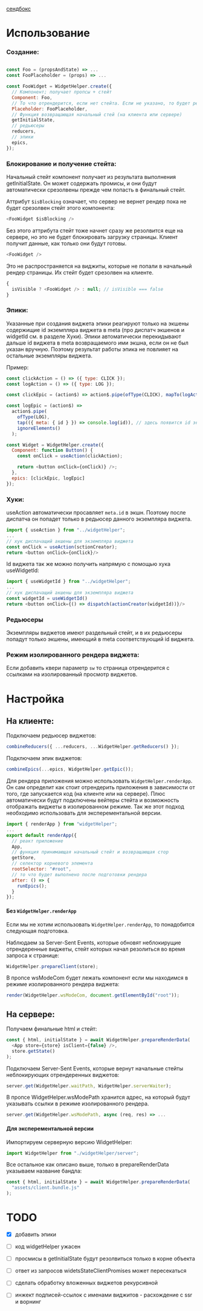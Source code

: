 [сендбокс](https://codesandbox.io/s/ssr-widgets-proto-0rlx2)

# Использование

### Создание:

```js

const Foo = (propsAndState) => ...
const FooPlaceholder = (props) => ...

const FooWidget = WidgetHelper.create({
  // Компонент; получает пропсы + стейт
  Component: Foo,
  // То что отрендерится, если нет стейта. Если не указано, то будет рендериться Component только с пропсами
  Placeholder: FooPlaceholder,
  // Функция возвращающая начальный стей (на клиента или сервере)
  getInitialState,
  // редьюсеры
  reducers,
  // эпики
  epics,
});
```

### Блокирование и получение стейта:

Начальный стейт компонент получает из результата выполнения getInitialState. Он может содержать промисы, и они будут автоматически срезолвены прежде чем попасть в финальный стейт.

Аттрибут `$isBlocking` означает, что сервер не вернет рендер пока не будет срезолвен стейт этого компонента:

```js
<FooWidget $isBlocking />
```

Без этого аттрибута стейт тоже начнет сразу же резолвится еще на сервере, но это не будет блокировать загрузку страницы. Клиент получит данные, как только они будут готовы.

```js
<FooWidget />
```

Это не распространяется на виджиты, которые не попали в начальный рендер страницы. Их стейт будет срезолвен на клиенте.

```js
{
  isVisible ? <FooWidget /> : null; // isVisible === false
}
```

### Эпики:

Указанные при создания виджета эпики реагируют только на экшены содержищие id экземпляра виджета в meta (про диспатч экшенов и widgetId см. в разделе Хуки). Эпики автоматически перекидывают дальше id виджета в meta возвращаемого ими экшна, если он не был указан вручную. Поэтому результат работы эпика не повлияет на остальные экземпляры виджета.

Пример:

```js
const clickAction = () => ({ type: CLICK });
const logAction = () => ({ type: LOG });

const clickEpic = (action$) => action$.pipe(ofType(CLICK), mapTo(logAction()));

const logEpic = (action$) =>
  action$.pipe(
    ofType(LOG),
    tap(({ meta: { id } }) => console.log(id)), // здесь появится id экземпляра виджета
    ignoreElements()
  );

const Widget = WidgetHelper.create({
  Component: function Button() {
    const onClick = useAction(clickAction);

    return <button onClick={onClick)} />;
  },
  epics: [clickEpic, logEpic]
});
```

### Хуки:

useAction автоматически просавляет `meta.id` в экшн. Поэтому после диспатча он попадет только в редьюсер данного экземпляра виджета.

```js
import { useAction } from "../widgetHelper";
...
// хук диспачащий акшены для экземпляра виджета
const onClick = useAction(sctionCreator);
return <button onClick={onClick}/>
```

Id виджета так же можно получить напрямую с помощью хука useWidgetId:

```js
import { useWidgetId } from "../widgetHelper";
...
// хук диспачащий акшены для экземпляра виджета
const widgetId = useWidgetId()
return <button onClick={() => dispatch(actionCreator(widgetId))}/>
```

### Редьюсеры

Экземпляры виджетов имеют раздельный стейт, и в их редьюсеры попадут только экшены, имеющий в meta соответствующий id виджета.

### Режим изолированного рендера виджета:

Если добавить квери параметр `sw` то страница отрендерится с ссылками на изолированный просмотр виджетов.

# Настройка

## На клиенте:

Подключаем редьюсер виджетов:

```js
combineReducers({ ...reducers, ...WidgetHelper.getReducers() });
```

Подключаем эпик виджетов:

```js
combineEpics(...epics, WidgetHelper.getEpic());
```

Для рендера приложения можно использовать `WidgetHelper.renderApp`. Он сам определит как стоит отрендерить приложения в зависимости от того, где запускается код (на клиенте или на сервере). Плюс автоматически будут подключены вейтеры стейта и возможность отображать виджеты в изолированном режиме.
Так же этот подход необходимо использовать для эксперементальной версии.

```js
import { renderApp } from "widgetHelper";
...
export default renderApp({
  // реакт приложение
  App,
  // функция принимающая начальный стейт и возвращающая стор
  getStore,
  // селектор корневого элемента
  rootSelector: "#root",
  // то что будет выполнено после подготовки рендера
  after: () => {
    runEpics();
  }
});
```

#### Без `WidgetHelper.renderApp`

Если мы не хотим использовать `WidgetHelper.renderApp`, то понадобится следующая подготовка.

Наблюдаем за Server-Sent Events, которые обновят неблокирущие отрендеренные виджеты, стейт которых начал резолиться во время запроса к странице:

```js
WidgetHelper.prepareClient(store);
```

В пропсе wsModeCom будет лежать компонент если мы находимся в режиме изолированного рендера виджета:

```js
render(WidgetHelper.wsModeCom, document.getElementById("root"));
```

## На сервере:

Получаем финальные html и стейт:

```js
const { html, initialState } = await WidgetHelper.prepareRenderData(
  <App store={store} isClient={false} />,
  store.getState()
);
```

Подключаем Server-Sent Events, которые вернут начальные стейты неблокирующих отрендеренных виджетов:

```js
server.get(WidgetHelper.waitPath, WidgetHelper.serverWaiter);
```

В пропсе WidgetHelper.wsModePath хранится адрес, на который будут указывать ссылки в режиме изолированного рендера.

```js
server.get(WidgetHelper.wsModePath, async (req, res) => ...
```

#### Для эксперементальной версии

Импортируем серверную версию WidgetHelper:

```js
import WidgetHelper from "./widgetHelper/server";
```

Все остальное как описано выше, только в prepareRenderData указываем название бандла:

```js
const { html, initialState } = await WidgetHelper.prepareRenderData(
  "assets/client.bundle.js"
);
```

# TODO

- [x] добавить эпики

- [ ] код widgetHelper ужасен
- [ ] просмисы в getInitialState будут резолвиться только в корне объекта
- [ ] ответ из запросов widetsStateClientPromises может пересекаться
- [ ] сделать обработку вложенных виджетов рекурсивной
- [ ] инжект подписей-ссылок с именами виджитов - расхождение с ssr и ворнинг
